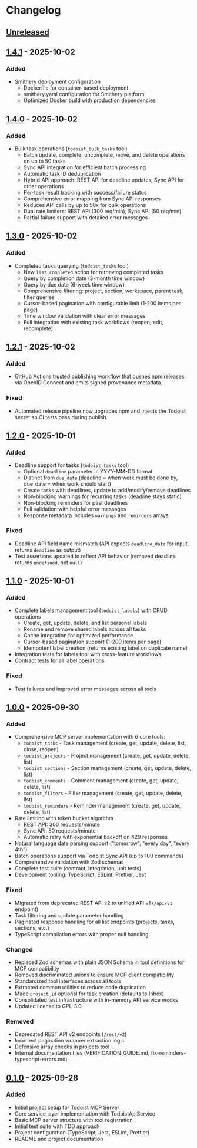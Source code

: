 # Changelog

## [Unreleased]

## [1.4.1] - 2025-10-02

### Added

- Smithery deployment configuration
  - Dockerfile for container-based deployment
  - smithery.yaml configuration for Smithery platform
  - Optimized Docker build with production dependencies

## [1.4.0] - 2025-10-02

### Added

- Bulk task operations (`todoist_bulk_tasks` tool)
  - Batch update, complete, uncomplete, move, and delete operations on up to 50 tasks
  - Sync API integration for efficient batch processing
  - Automatic task ID deduplication
  - Hybrid API approach: REST API for deadline updates, Sync API for other operations
  - Per-task result tracking with success/failure status
  - Comprehensive error mapping from Sync API responses
  - Reduces API calls by up to 50x for bulk operations
  - Dual rate limiters: REST API (300 req/min), Sync API (50 req/min)
  - Partial failure support with detailed error messages

## [1.3.0] - 2025-10-02

### Added

- Completed tasks querying (`todoist_tasks` tool)
  - New `list_completed` action for retrieving completed tasks
  - Query by completion date (3-month time window)
  - Query by due date (6-week time window)
  - Comprehensive filtering: project, section, workspace, parent task, filter queries
  - Cursor-based pagination with configurable limit (1-200 items per page)
  - Time window validation with clear error messages
  - Full integration with existing task workflows (reopen, edit, recomplete)

## [1.2.1] - 2025-10-02

### Added

- GitHub Actions trusted publishing workflow that pushes npm releases via OpenID Connect and emits signed provenance metadata.

### Fixed

- Automated release pipeline now upgrades npm and injects the Todoist secret so CI tests pass during publish.

## [1.2.0] - 2025-10-01

### Added

- Deadline support for tasks (`todoist_tasks` tool)
  - Optional `deadline` parameter in YYYY-MM-DD format
  - Distinct from `due_date` (deadline = when work must be done by, due_date = when work should start)
  - Create tasks with deadlines, update to add/modify/remove deadlines
  - Non-blocking warnings for recurring tasks (deadline stays static)
  - Non-blocking reminders for past deadlines
  - Full validation with helpful error messages
  - Response metadata includes `warnings` and `reminders` arrays

### Fixed

- Deadline API field name mismatch (API expects `deadline_date` for input, returns `deadline` as output)
- Test assertions updated to reflect API behavior (removed deadline returns `undefined`, not `null`)

## [1.1.0] - 2025-10-01

### Added

- Complete labels management tool (`todoist_labels`) with CRUD operations
  - Create, get, update, delete, and list personal labels
  - Rename and remove shared labels across all tasks
  - Cache integration for optimized performance
  - Cursor-based pagination support (1-200 items per page)
  - Idempotent label creation (returns existing label on duplicate name)
- Integration tests for labels tool with cross-feature workflows
- Contract tests for all label operations

### Fixed

- Test failures and improved error messages across all tools

## [1.0.0] - 2025-09-30

### Added

- Comprehensive MCP server implementation with 6 core tools:
  - `todoist_tasks` - Task management (create, get, update, delete, list, close, reopen)
  - `todoist_projects` - Project management (create, get, update, delete, list)
  - `todoist_sections` - Section management (create, get, update, delete, list)
  - `todoist_comments` - Comment management (create, get, update, delete, list)
  - `todoist_filters` - Filter management (create, get, update, delete, list)
  - `todoist_reminders` - Reminder management (create, get, update, delete, list)
- Rate limiting with token bucket algorithm
  - REST API: 300 requests/minute
  - Sync API: 50 requests/minute
  - Automatic retry with exponential backoff on 429 responses
- Natural language date parsing support ("tomorrow", "every day", "every 4th")
- Batch operations support via Todoist Sync API (up to 100 commands)
- Comprehensive validation with Zod schemas
- Complete test suite (contract, integration, unit tests)
- Development tooling: TypeScript, ESLint, Prettier, Jest

### Fixed

- Migrated from deprecated REST API v2 to unified API v1 (`/api/v1` endpoint)
- Task filtering and update parameter handling
- Paginated response handling for all list endpoints (projects, tasks, sections, etc.)
- TypeScript compilation errors with proper null handling

### Changed

- Replaced Zod schemas with plain JSON Schema in tool definitions for MCP compatibility
- Removed discriminated unions to ensure MCP client compatibility
- Standardized tool interfaces across all tools
- Extracted common utilities to reduce code duplication
- Made `project_id` optional for task creation (defaults to Inbox)
- Consolidated test infrastructure with in-memory API service mocks
- Updated license to GPL-3.0

### Removed

- Deprecated REST API v2 endpoints (`/rest/v2`)
- Incorrect pagination wrapper extraction logic
- Defensive array checks in projects tool
- Internal documentation files (VERIFICATION_GUIDE.md, fix-reminders-typescript-errors.md)

## [0.1.0] - 2025-09-28

### Added

- Initial project setup for Todoist MCP Server
- Core service layer implementation with TodoistApiService
- Basic MCP server structure with tool registration
- Initial test suite with TDD approach
- Project configuration (TypeScript, Jest, ESLint, Prettier)
- README and project documentation

[Unreleased]: https://github.com/shayonpal/mcp-todoist/compare/v1.4.1...HEAD
[1.4.1]: https://github.com/shayonpal/mcp-todoist/compare/v1.4.0...v1.4.1
[1.4.0]: https://github.com/shayonpal/mcp-todoist/compare/v1.3.0...v1.4.0
[1.3.0]: https://github.com/shayonpal/mcp-todoist/compare/v1.2.1...v1.3.0
[1.2.1]: https://github.com/shayonpal/mcp-todoist/compare/v1.2.0...v1.2.1
[1.2.0]: https://github.com/shayonpal/mcp-todoist/compare/v1.1.0...v1.2.0
[1.1.0]: https://github.com/shayonpal/mcp-todoist/compare/v1.0.0...v1.1.0
[1.0.0]: https://github.com/shayonpal/mcp-todoist/compare/v0.1.0...v1.0.0
[0.1.0]: https://github.com/shayonpal/mcp-todoist/releases/tag/v0.1.0
